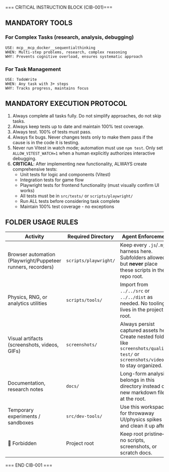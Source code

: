 
=== CRITICAL INSTRUCTION BLOCK (CIB-001)===

## MANDATORY TOOLS

### For Complex Tasks (research, analysis, debugging)
```
USE: mcp__mcp_docker__sequentialthinking
WHEN: Multi-step problems, research, complex reasoning
WHY: Prevents cognitive overload, ensures systematic approach
```

### For Task Management
```
USE: TodoWrite
WHEN: Any task with 3+ steps
WHY: Tracks progress, maintains focus
```

## MANDATORY EXECUTION PROTOCOL
1. Always complete all tasks fully. Do not simplify approaches, do not skip tasks.
2. Always keep tests up to date and maintain 100% test coverage.
3. Always test. 100% of tests must pass.
4. Always fix bugs. Never changes tests only to make them pass if the cause is in the code it is testing.
5. Never run Vitest in watch mode; automation must use `npm test`. Only set `ALLOW_VITEST_WATCH=1` when a human explicitly authorizes interactive debugging.
6. **CRITICAL**: After implementing new functionality, ALWAYS create comprehensive tests:
   - Unit tests for logic and components (Vitest)
   - Integration tests for game flow
   - Playwright tests for frontend functionality (must visually confirm UI works)
   - All tests must be in `src/tests/` or `scripts/playwright/`
   - Run ALL tests before considering task complete
   - Maintain 100% test coverage - no exceptions

## FOLDER USAGE RULES

| Activity | Required Directory | Agent Enforcement |
| --- | --- | --- |
| Browser automation (Playwright/Puppeteer runners, recorders) | `scripts/playwright/` | Keep every `.js`/`.mjs` harness here. Subfolders allowed, but **never** place these scripts in the repo root. |
| Physics, RNG, or analytics utilities | `scripts/tools/` | Import from `../../src` or `../../dist` as needed. No tooling lives in the project root. |
| Visual artifacts (screenshots, videos, GIFs) | `screenshots/` | Always persist captured assets here. Create nested folders like `screenshots/quality-test/` or `screenshots/videos/` to stay organized. |
| Documentation, research notes | `docs/` | Long-form analysis belongs in this directory instead of new markdown files at the root. |
| Temporary experiments / sandboxes | `src/dev-tools/` | Use this workspace for throwaway UI/physics spikes and clean it up after. |
| 🚫 Forbidden | Project root | Keep root pristine—no scripts, screenshots, or scratch docs. |

=== END CIB-001 ===
